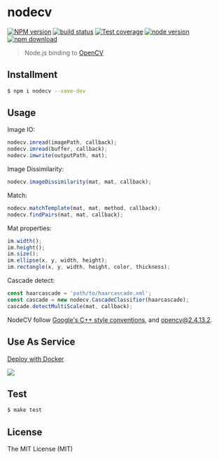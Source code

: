 # nodecv

[![NPM version][npm-image]][npm-url]
[![build status][travis-image]][travis-url]
[![Test coverage][coveralls-image]][coveralls-url]
[![node version][node-image]][node-url]
[![npm download][download-image]][download-url]

[npm-image]: https://img.shields.io/npm/v/nodecv.svg?style=flat-square
[npm-url]: https://npmjs.org/package/nodecv
[travis-image]: https://img.shields.io/travis/macacajs/nodecv.svg?style=flat-square
[travis-url]: https://travis-ci.org/macacajs/nodecv
[coveralls-image]: https://img.shields.io/coveralls/macacajs/nodecv.svg?style=flat-square
[coveralls-url]: https://coveralls.io/r/macacajs/nodecv?branch=master
[node-image]: https://img.shields.io/badge/node.js-%3E=_6-green.svg?style=flat-square
[node-url]: http://nodejs.org/download/
[download-image]: https://img.shields.io/npm/dm/nodecv.svg?style=flat-square
[download-url]: https://npmjs.org/package/nodecv

> Node.js binding to [OpenCV](//github.com/opencv/opencv)

## Installment

``` bash
$ npm i nodecv --save-dev
```

## Usage

Image IO:

``` javascript
nodecv.imread(imagePath, callback);
nodecv.imread(buffer, callback);
nodecv.imwrite(outputPath, mat);
```

Image Dissimilarity:

``` javascript
nodecv.imageDissimilarity(mat, mat, callback);
```

Match:

``` javascript
nodecv.matchTemplate(mat, mat, method, callback);
nodecv.findPairs(mat, mat, callback);
```

Mat properties:

``` javascript
im.width();
im.height();
im.size();
im.ellipse(x, y, width, height);
im.rectangle(x, y, width, height, color, thickness);
```

Cascade detect:

``` javascript
const haarcascade = 'path/to/haarcascade.xml';
const cascade = new nodecv.CascadeClassifier(haarcascade);
cascade.detectMultiScale(mat, callback);
```

NodeCV follow [Google's C++ style conventions](//google.github.io/styleguide/cppguide.html), and [opencv@2.4.13.2](http://docs.opencv.org/2.4.13.2/).

## Use As Service

[Deploy with Docker](//github.com/macacajs/nodecv-server)

![](http://wx3.sinaimg.cn/large/6d308bd9gy1fek6oa9i3vj21kw0zrn4y.jpg)

## Test

``` bash
$ make test
```

## License

The MIT License (MIT)
